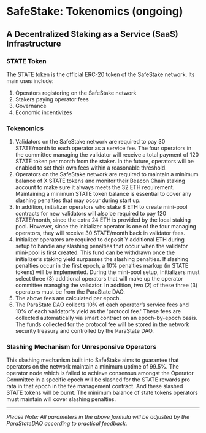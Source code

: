 # SafeStake: Tokenomics (ongoing)

## A Decentralized Staking as a Service (SaaS) Infrastructure

### STATE Token <a href="#main-use-cases-of-state-token" id="main-use-cases-of-state-token"></a>

The STATE token is the official ERC-20 token of the SafeStake network. Its main uses include:

1. Operators registering on the SafeStake network
2. Stakers paying operator fees
3. Governance
4. Economic incentivizes

### Tokenomics <a href="#tokenomics" id="tokenomics"></a>

1. Validators on the SafeStake network are required to pay 30 STATE/month to each operator as a service fee. The four operators in the committee managing the validator will receive a total payment of 120 STATE token per month from the staker. In  the future, operators will be enabled to set their own fees within a reasonable threshold.
2. Operators on the SafeStake network are required to maintain a minimum balance of X STATE tokens and monitor their Beacon Chain staking account to make sure it always meets the 32 ETH requirement. Maintaining a minimum STATE token balance is essential to cover any slashing penalties that may occur during start up.&#x20;
3. In addition, initializer operators who stake 8 ETH to create mini-pool contracts for new validators will also be required to pay 120 STATE/month, since the extra 24 ETH is provided by the local staking pool. However, since the initializer operator is one of the four managing operators, they will receive 30 STATE/month back in validator fees.
4. Initializer operators are required to deposit Y additional ETH during setup to handle any slashing penalties that occur when the validator mini-pool is first created. This fund can be withdrawn once the initializer’s staking yield surpasses the slashing penalties. If slashing penalties occur in the first epoch, a 10% penalties markup (in STATE tokens) will be implemented. During the mini-pool setup, Initializers must select three (3) additional operators that will make up the operator committee managing the validator. In addition, two (2) of these three (3) operators must be from the ParaState DAO.
5. The above fees are calculated per epoch.
6. The ParaState DAO collects 10% of each operator’s service fees and 10% of each validator's yield as the 'protocol fee.' These fees are collected automatically via smart contract on an epoch-by-epoch basis. The funds collected for the protocol fee will be stored in the network security treasury and controlled by the ParaState DAO.&#x20;

### Slashing Mechanism for Unresponsive Operators

This slashing mechanism built into SafeStake aims to guarantee that operators on the network maintain a minimum uptime of 99.5%. The operator node which is failed to achieve consensus amongst the Operator Committee in a specific epoch will be slashed for the STATE rewards pro rata in that epoch in the fee management contract. And these slashed STATE tokens will be burnt. The minimum balance of state tokens operators must maintain will cover slashing penalties.&#x20;

****





_Please Note: All parameters in the above formula will be adjusted by the ParaStateDAO according to practical feedback._

<mark style="color:yellow;"></mark>

### &#x20;<a href="#sow-stage-2" id="sow-stage-2"></a>
